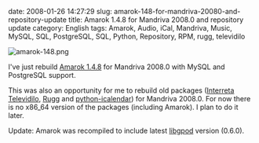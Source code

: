 date: 2008-01-26 14:27:29
slug: amarok-148-for-mandriva-20080-and-repository-update
title: Amarok 1.4.8 for Mandriva 2008.0 and repository update
category: English
tags: Amarok, Audio, iCal, Mandriva, Music, MySQL, SQL, PostgreSQL, SQL, Python, Repository, RPM, rugg, televidilo

![amarok-148.png](/static/uploads/2008/01/amarok-148.png)

I've just rebuild [Amarok 1.4.8](http://amarok.kde.org/fastforward_148) for Mandriva 2008.0 with MySQL and PostgreSQL support.

This was also an opportunity for me to rebuild old packages ([Interreta Televidilo](http://televidilo.bouil.org), [Rugg](http://rugg.sourceforge.net) and [python-icalendar](http://codespeak.net/icalendar)) for Mandriva 2008.0. For now there is no x86_64 version of the packages (including Amarok). I plan to do it later.

Update: Amarok was recompiled to include latest [libgpod](http://www.gtkpod.org/libgpod.html) version (0.6.0).
